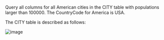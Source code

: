 Query all columns for all American cities in the CITY table with populations larger than 100000. The CountryCode for America is USA.

The CITY table is described as follows:

![image](https://github.com/shardapatil/HackerRank_Solutions/assets/53011896/f1a78f14-b391-4a0c-b98e-45d2e7ba11e1)
